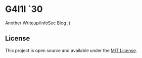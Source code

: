 # G4l1l `30

Another Writeup/InfoSec Blog ;)

## License

This project is open source and available under the [MIT License](LICENSE).
